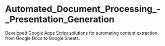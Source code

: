 # Automated_Document_Processing_-_Presentation_Generation
Developed Google Apps Script solutions for automating content extraction from Google Docs to Google Sheets.
